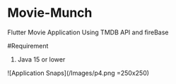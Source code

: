 # Movie-Munch
Flutter Movie Application Using TMDB API and fireBase

#Requirement
1. Java 15 or lower

![Application Snaps](/Images/p4.png =250x250)
